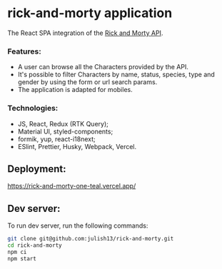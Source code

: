 # rick-and-morty application

The React SPA integration of the [Rick and Morty API](https://rickandmortyapi.com/).

### Features:

- A user can browse all the Characters provided by the API.
- It's possible to filter Characters by name, status, species, type and gender by using the form or url search params.
- The application is adapted for mobiles.

### Technologies:

- JS, React, Redux (RTK Query);
- Material UI, styled-components;
- formik, yup, react-i18next;
- ESlint, Prettier, Husky, Webpack, Vercel.

## Deployment:

https://rick-and-morty-one-teal.vercel.app/

## Dev server:

To run dev server, run the following commands:

```bash
git clone git@github.com:julish13/rick-and-morty.git
cd rick-and-morty
npm ci
npm start
```
